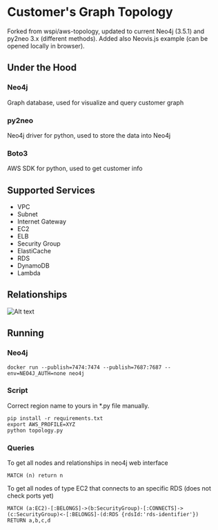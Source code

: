 # Customer's Graph Topology

Forked from wspi/aws-topology, updated to current Neo4j (3.5.1) and py2neo 3.x (different methods). Added also Neovis.js example (can be opened locally in browser).

## Under the Hood
### Neo4j
Graph database, used for visualize and query customer graph

### py2neo
Neo4j driver for python, used to store the data into Neo4j
### Boto3
AWS SDK for python, used to get customer info

## Supported Services
* VPC
* Subnet
* Internet Gateway
* EC2
* ELB
* Security Group
* ElastiCache
* RDS
* DynamoDB
* Lambda

## Relationships
![Alt text](https://github.com/wspi/aws-topology/blob/master/topology.png)


## Running
### Neo4j
```docker run --publish=7474:7474 --publish=7687:7687 --env=NEO4J_AUTH=none neo4j```

### Script
Correct region name to yours in \*.py file manually.
```
pip install -r requirements.txt
export AWS_PROFILE=XYZ
python topology.py
```

### Queries
To get all nodes and relationships in neo4j web interface
```
MATCH (n) return n
```
To get all nodes of type EC2 that connects to an specific RDS (does not check ports yet)
```
MATCH (a:EC2)-[:BELONGS]->(b:SecurityGroup)-[:CONNECTS]->(c:SecurityGroup)<-[:BELONGS]-(d:RDS {rdsId:'rds-identifier'})
RETURN a,b,c,d
```
